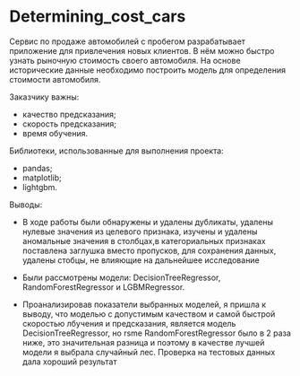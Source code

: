 # Determining_cost_cars

Сервис по продаже автомобилей с пробегом  разрабатывает приложение для привлечения новых клиентов. В нём можно быстро узнать рыночную стоимость своего автомобиля. На основе исторические данные необходимо построить модель для определения стоимости автомобиля.

Заказчику важны:

- качество предсказания;
- скорость предсказания;
- время обучения.

Библиотеки, использованные для выполнения проекта:
- pandas;
- matplotlib;
- lightgbm.

Выводы: 
- В ходе работы были обнаружены и удалены дубликаты, удалены нулевые значения из целевого признака, изучены и удалены аномальные значения в столбцах,в категориальных признаках поставлена заглушка вместо пропусков, для сохранения данных, удалены стобцы, не влияющие на дальнейшее исследование

- Были рассмотрены модели: DecisionTreeRegressor, RandomForestRegressor и LGBMRegressor.

- Проанализировав показатели выбранных моделей, я пришла к выводу, что моделью с допустимым качеством и самой быстрой скоростью лбучения и предсказания, является модель DecisionTreeRegressor, но rsme RandomForestRegressor было в 2 раза ниже, это значительная разница и поэтому в качестве лучшей модели я выбрала случайный лес. Проверка на тестовых данных дала хороший результат

